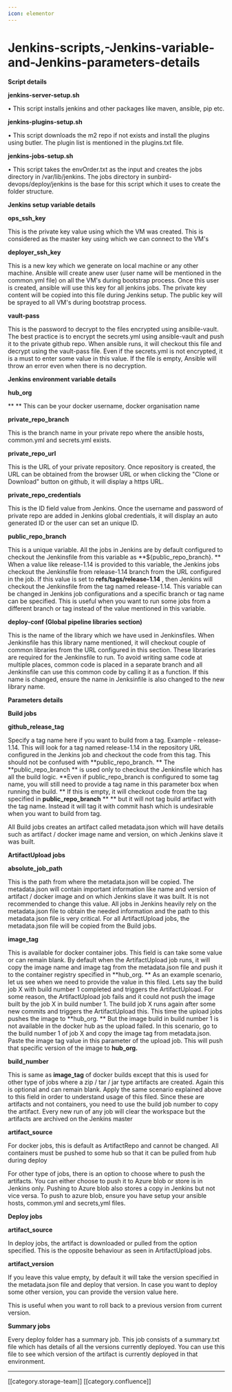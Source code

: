 ```yaml
---
icon: elementor
---
```


# Jenkins-scripts,-Jenkins-variable-and-Jenkins-parameters-details

**Script details**

**jenkins-server-setup.sh**

• This script installs jenkins and other packages like maven, ansible, pip etc.

**jenkins-plugins-setup.sh**

• This script downloads the m2 repo if not exists and install the plugins using butler. The plugin list is mentioned in the plugins.txt file.

**jenkins-jobs-setup.sh**

• This script takes the envOrder.txt as the input and creates the jobs directory in /var/lib/jenkins. The jobs directory in sunbird-devops/deploy/jenkins is the base for this script which it uses to create the folder structure.

**Jenkins setup variable details**

**ops\_ssh\_key**

This is the private key value using which the VM was created. This is considered as the master key using which we can connect to the VM's

**deployer\_ssh\_key**

This is a new key which we generate on local machine or any other machine. Ansible will create anew user (user name will be mentioned in the common.yml file) on all the VM's during bootstrap process. Once this user is created, ansible will use this key for all jenkins jobs. The private key content will be copied into this file during Jenkins setup. The public key will be sprayed to all VM's during bootstrap process.

**vault-pass**

This is the password to decrypt to the files encrypted using ansibile-vault. The best practice is to encrypt the secrets.yml using ansible-vault and push it to the private github repo. When ansible runs, it will checkout this file and decrypt using the vault-pass file. Even if the secrets.yml is not encrypted, it is a must to enter some value in this value. If the file is empty, Ansible will throw an error even when there is no decryption.

**Jenkins environment variable details**

**hub\_org**

\*\* \*\* This can be your docker username, docker organisation name

**private\_repo\_branch**

This is the branch name in your private repo where the ansible hosts, common.yml and secrets.yml exists.

**private\_repo\_url**

This is the URL of your private repository. Once repository is created, the URL can be obtained from the browser URL or when clicking the "Clone or Download" button on github, it will display a https URL.

**private\_repo\_credentials**

This is the ID field value from Jenkins. Once the username and password of private repo are added in Jenkins global credentials, it will display an auto generated ID or the user can set an unique ID.

**public\_repo\_branch**

This is a unique variable. All the jobs in Jenkins are by default configured to checkout the Jenkinsfile from this variable as \*\*${public\_repo\_branch}. \*\* When a value like release-1.14 is provided to this variable, the Jenkins jobs checkout the Jenkinsfile from release-1.14 branch from the URL configured in the job. If this value is set to **refs/tags/release-1.14** , then Jenkins will checkout the Jenkinsfile from the tag named release-1.14. This variable can be changed in Jenkins job configurations and a specific branch or tag name can be specified. This is useful when you want to run some jobs from a different branch or tag instead of the value mentioned in this variable.

**deploy-conf (Global pipeline libraries section)**

This is the name of the library which we have used in Jenkinsfiles. When Jenkinsfile has this library name mentioned, it will checkout couple of common libraries from the URL configured in this section. These libraries are required for the Jenkinsfile to run. To avoid writing same code at multiple places, common code is placed in a separate branch and all Jenkinsfile can use this common code by calling it as a function. If this name is changed, ensure the name in Jenksinfile is also changed to the new library name.

**Parameters details**

**Build jobs**

**github\_release\_tag**

Specify a tag name here if you want to build from a tag. Example - release-1.14. This will look for a tag named release-1.14 in the repository URL configured in the Jenkins job and checkout the code from this tag. This should not be confused with \*\*public\_repo\_branch. \*\* The \*\*public\_repo\_branch \*\* is used only to checkout the Jenkinsfile which has all the build logic. \*\*Even if public\_repo\_branch is configured to some tag name, you will still need to provide a tag name in this parameter box when running the build. \*\* If this is empty, it will checkout code from the tag specified in **public\_repo\_branch** \*\* \*\* but it will not tag build artifact with the tag name. Instead it will tag it with commit hash which is undesirable when you want to build from tag.

All Build jobs creates an artifact called metadata.json which will have details such as artifact / docker image name and version, on which Jenkins slave it was built.

**ArtifactUpload jobs**

**absolute\_job\_path**

This is the path from where the metadata.json will be copied. The metadata.json will contain important information like name and version of artifact / docker image and on which Jenkins slave it was built. It is not recommended to change this value. All jobs in Jenkins heavily rely on the metadata.json file to obtain the needed information and the path to this metadata.json file is very critical. For all ArtifactUpload jobs, the metadata.json file will be copied from the Build jobs.

**image\_tag**

This is available for docker container jobs. This field is can take some value or can remain blank. By default when the ArtifactUpload job runs, it will copy the image name and image tag from the metadata.json file and push it to the container registry specified in \*\*hub\_org. \*\* As an example scenario, let us see when we need to provide the value in this filed. Lets say the build job X with build number 1 completed and triggers the ArtifactUpload. For some reason, the ArtifactUpload job fails and it could not push the image built by the job X in build number 1. The build job X runs again after some new commits and triggers the ArtifactUpload this. This time the upload jobs pushes the image to \*\*hub\_org. \*\* But the image build in build number 1 is not available in the docker hub as the upload failed. In this scenario, go to the build number 1 of job X and copy the image tag from metadata.json. Paste the image tag value in this parameter of the upload job. This will push that specific version of the image to **hub\_org.**

**build\_number**

This is same as **image\_tag** of docker builds except that this is used for other type of jobs where a zip / tar / jar type artifacts are created. Again this is optional and can remain blank. Apply the same scenario explained above to this field in order to understand usage of this filed. Since these are artifacts and not containers, you need to use the build job number to copy the artifact. Every new run of any job will clear the workspace but the artifacts are archived on the Jenkins master

**artifact\_source**

For docker jobs, this is default as ArtifactRepo and cannot be changed. All containers must be pushed to some hub so that it can be pulled from hub during deploy

For other type of jobs, there is an option to choose where to push the artifacts. You can either choose to push it to Azure blob or store is in Jenkins only. Pushing to Azure blob also stores a copy in Jenkins but not vice versa. To push to azure blob, ensure you have setup your ansible hosts, common.yml and secrets,yml files.

**Deploy jobs**

**artifact\_source**

In deploy jobs, the artifact is downloaded or pulled from the option specified. This is the opposite behaviour as seen in ArtifactUpload jobs.

**artifact\_version**

If you leave this value empty, by default it will take the version specified in the metadata.json file and deploy that version. In case you want to deploy some other version, you can provide the version value here.

This is useful when you want to roll back to a previous version from current version.

**Summary jobs**

Every deploy folder has a summary job. This job consists of a summary.txt file which has details of all the versions currently deployed. You can use this file to see which version of the artifact is currently deployed in that environment.

***

\[\[category.storage-team]] \[\[category.confluence]]
